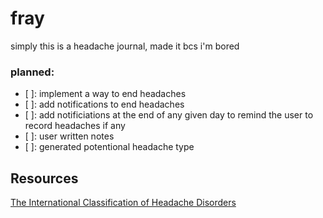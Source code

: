 # fray

simply this is a headache journal, made it bcs i'm bored

### planned:
- [ ]: implement a way to end headaches
- [ ]: add notifications to end headaches
- [ ]: add notificiations at the end of any given day to remind the user to record headaches if any
- [ ]: user written notes
- [ ]: generated potentional headache type

## Resources

[The International Classification of Headache Disorders](https://ichd-3.org/classification-outline/)
